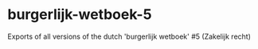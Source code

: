 # burgerlijk-wetboek-5

Exports of all versions of the dutch 'burgerlijk wetboek' #5 (Zakelijk recht)
